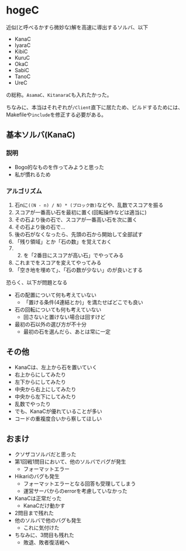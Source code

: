 # hogeC

近似(と呼べるかすら微妙な)解を高速に導出するソルバ、以下

* KanaC
* IyaraC
* KibiC
* KuruC
* OkaC
* SabiC
* TanoC
* UreC

の総称。`AsamaC`、`KitanaraC`も入れたかった。

ちなみに、本当はそれぞれが`/Client`直下に居たため、ビルドするためには、Makefileや`include`を修正する必要がある。

## 基本ソルバ(KanaC)
### 説明

* Bogo的なものを作ってみようと思った
* 私が慣れるため

### アルゴリズム

1. 石nに`((N - n) / N) * (ブロック数)`などや、乱数でスコアを振る
2. スコアが一番高い石を最初に置く(回転操作などは適当に)
  1. その石より後の石で、スコアが一番高い石を次に置く
  2. その石より後の石で...
  3. 後の石がなくなったら、先頭の石から開始して全部試す
3. 「残り領域」とか「石の数」を覚えておく
4. 2. を「2番目にスコアが高い石」でやってみる
5. これまでをスコアを変えてやってみる
6. 「空き地を埋めて」、「石の数が少ない」のが良いとする

恐らく、以下が問題となる

* 石の配置について何も考えていない
  * 「置ける条件(4連結とか)」を満たせばどこでも良い
* 石の回転についても何も考えていない
  * 回さないと置けない場合は回すけど
* 最初の石以外の選び方が不十分
  * 最初の石を選んだら、あとは常に一定


## その他

* KanaCは、左上から石を置いていく
* 右上からにしてみたり
* 左下からにしてみたり
* 中央から右上にしてみたり
* 中央から左下にしてみたり
* 乱数でやったり
* でも、KanaCが優れていることが多い
* コードの重複度合いから察してほしい


## おまけ

* クソザコソルバだと思った
* 第1回戦1問目において、他のソルバでバグが発生
  * フォーマットエラー
* Hikariのバグも発生
  * フォーマットエラーとなる回答も受理してしまう
  * 運営サーバからのerrorを考慮していなかった
* KanaCは正常だった
  * KanaCだけ動かす
* 2問目まで残れた
* 他のソルバで他のバグも発生
  * これに気付けた
* ちなみに、3問目も残れた
  * 敗退、敗者復活戦へ

